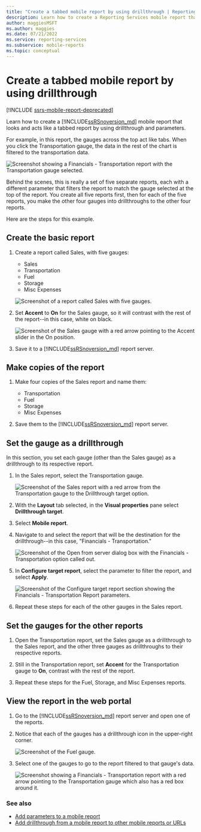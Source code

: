 ```yaml
---
title: "Create a tabbed mobile report by using drillthrough | Reporting Services mobile reports"
description: Learn how to create a Reporting Services mobile report that looks and acts like a tabbed report by using drillthrough and parameters.
author: maggiesMSFT
ms.author: maggies
ms.date: 07/21/2022
ms.service: reporting-services
ms.subservice: mobile-reports
ms.topic: conceptual
---
```

# Create a tabbed mobile report by using drillthrough

[!INCLUDE [ssrs-mobile-report-deprecated](../../includes/ssrs-mobile-report-deprecated.md)]

Learn how to create a [!INCLUDE[ssRSnoversion_md](../../includes/ssrsnoversion-md.md)] mobile report that looks and acts like a tabbed report by using drillthrough and parameters.

For example, in this report, the gauges across the top act like tabs. When you click the Transportation gauge, the data in the rest of the chart is filtered to the transportation data.

![Screenshot showing a Financials - Transportation report with the Transportation gauge selected.](../../reporting-services/mobile-reports/media/tabbed-mobile-report-web-viewer-transportation-complete.png)

Behind the scenes, this is really a set of five separate reports, each with a different parameter that filters the report to match the gauge selected at the top of the report. You create all five reports first, then for each of the five reports, you make the other four gauges into drillthroughs to the other four reports.

Here are the steps for this example.

## Create the basic report

1. Create a report called Sales, with five gauges:

    * Sales
    * Transportation
    * Fuel
    * Storage
    * Misc Expenses

   ![Screenshot of a report called Sales with five gauges.](../../reporting-services/mobile-reports/media/01-sales-mobile-report-publisher.png)
    
2. Set **Accent** to **On** for the Sales gauge, so it will contrast with the rest of the report--in this case, white on black.

    ![Screenshot of the Sales gauge with a red arrow pointing to the Accent slider in the On position.](../../reporting-services/mobile-reports/media/01a-sales-accent-mobile-report-publisher.png)
    
3. Save it to a [!INCLUDE[ssRSnoversion_md](../../includes/ssrsnoversion-md.md)] report server.

## Make copies of the report

1. Make four copies of the Sales report and name them: 

    * Transportation
    * Fuel
    * Storage
    * Misc Expenses

3. Save them to the [!INCLUDE[ssRSnoversion_md](../../includes/ssrsnoversion-md.md)] report server.

## Set the gauge as a drillthrough

In this section, you set each gauge (other than the Sales gauge) as a drillthrough to its respective report.

1. In the Sales report, select the Transportation gauge.

    ![Screenshot of the Sales report with a red arrow from the Transportation gauge to the Drillthrough target option.](../../reporting-services/mobile-reports/media/02-sales-create-drillthrough-mobile-report-publisher.png)

2. With the **Layout** tab selected, in the **Visual properties** pane select **Drillthrough target**.

3. Select **Mobile report**.

4. Navigate to and select the report that will be the destination for the drillthrough--in this case, "Financials - Transportation."

    ![Screenshot of the Open from server dialog box with the Financials - Transportation option called out.](../../reporting-services/mobile-reports/media/03-sales-select-dashboard-mobile-report-publisher.png)

5. In **Configure target report**, select the parameter to filter the report, and select **Apply**.

   ![Screenshot of the Configure target report section showing the Financials - Transportation Report parameters.](../../reporting-services/mobile-reports/media/04-sales-apply-parameters-mobile-report-publisher.png)
   
6. Repeat these steps for each of the other gauges in the Sales report. 

## Set the gauges for the other reports

1.  Open the Transportation report, set the Sales gauge as a drillthrough to the Sales report, and the other three gauges as drillthroughs to their respective reports.

2. Still in the Transportation report, set **Accent** for the Transportation gauge to **On**, contrast with the rest of the report.

3. Repeat these steps for the Fuel, Storage, and Misc Expenses reports. 

## View the report in the web portal

1. Go to the [!INCLUDE[ssRSnoversion_md](../../includes/ssrsnoversion-md.md)] report server and open one of the reports. 

2. Notice that each of the gauges has a drillthrough icon in the upper-right corner.

    ![Screenshot of the Fuel gauge.](../../reporting-services/mobile-reports/media/web-viewer-drillthrough-icon-mobile-report-builder.png)

3. Select one of the gauges to go to the report filtered to that gauge's data.

   ![Screenshot showing a Financials - Transportation report with a red arrow pointing to the Transportation gauge which also has a red box around it.](../../reporting-services/mobile-reports/media/06-mobile-report-web-viewer-transportation.png)

### See also
	
* [Add parameters to a mobile report](../../reporting-services/mobile-reports/add-parameters-to-a-mobile-report-reporting-services.md)
* [Add drillthrough from a mobile report to other mobile reports or URLs](../../reporting-services/mobile-reports/add-drillthrough-from-a-mobile-report-to-other-mobile-reports-or-urls.md)




  


